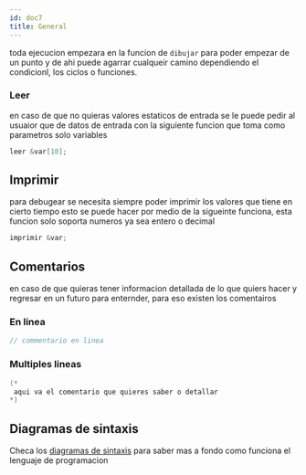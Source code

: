 ```yaml
---
id: doc7
title: General
---
```


toda ejecucion empezara en la funcion de `dibujar` para poder empezar de un punto y de ahi puede agarrar cualqueir camino dependiendo el condicionl, los ciclos o funciones.

### Leer

en caso de que no quieras valores estaticos de entrada se le puede pedir al usuaior que de datos de entrada con la siguiente funcion que toma como parametros solo variables

```cpp
leer &var[10];
```

## Imprimir

para debugear se necesita siempre poder imprimir los valores que tiene en cierto tiempo
esto se puede hacer por medio de la sigueinte funciona, esta funcion solo soporta numeros ya sea entero o decimal

```cpp
imprimir &var;
```

## Comentarios

en caso de que quieras tener informacion detallada de lo que quiers hacer y regresar en un futuro para enternder, para eso existen los comentairos

### En linea

```cpp
// commentario en linea
```

### Multiples lineas

```cpp
(*
 aqui va el comentario que quieres saber o detallar
*)
```

## Diagramas de sintaxis

Checa los [diagramas de sintaxis](https://infinity0106.github.io/COMPI_docs/) para saber mas a fondo como funciona el lenguaje de programacion
